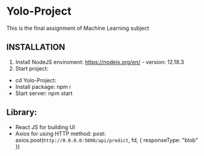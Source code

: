 # Yolo-Project
This is the final assignment of Machine Learning subject 

## INSTALLATION
1. Install NodeJS enviroment: https://nodejs.org/en/  - version: 12.18.3
2. Start project: 
* cd Yolo-Project: 
* Install package: npm i
* Start server: npm start

## Library:
* React JS for building UI
* Axios for using HTTP method: post: axios.post(`http://0.0.0.0:5000/api/predict`, fd, { responseType: "blob" })






